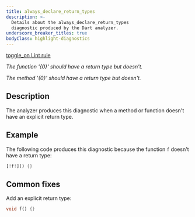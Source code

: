 ```yaml
---
title: always_declare_return_types
description: >-
  Details about the always_declare_return_types
  diagnostic produced by the Dart analyzer.
underscore_breaker_titles: true
bodyClass: highlight-diagnostics
---
```


<div class="tags">
  <a class="tag-label"
      href="/tools/linter-rules/always_declare_return_types"
      title="Learn about the lint rule that enables this diagnostic."
      aria-label="Learn about the lint rule that enables this diagnostic."
      target="_blank">
    <span class="material-symbols" aria-hidden="true">toggle_on</span>
    <span>Lint rule</span>
  </a>
</div>

_The function '{0}' should have a return type but doesn't._

_The method '{0}' should have a return type but doesn't._

## Description

The analyzer produces this diagnostic when a method or function doesn't
have an explicit return type.

## Example

The following code produces this diagnostic because the function `f`
doesn't have a return type:

```dart
[!f!]() {}
```

## Common fixes

Add an explicit return type:

```dart
void f() {}
```
